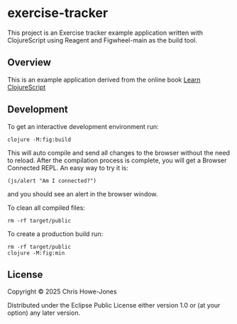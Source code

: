 # exercise-tracker

This project is an Exercise tracker example application written with ClojureScript using Reagent and Figwheel-main as
the build tool.

## Overview

This is an example application derived from the online book [Learn ClojureScript](https://www.learn-clojurescript.com/)

## Development

To get an interactive development environment run:

    clojure -M:fig:build

This will auto compile and send all changes to the browser without the
need to reload. After the compilation process is complete, you will
get a Browser Connected REPL. An easy way to try it is:

    (js/alert "Am I connected?")

and you should see an alert in the browser window.

To clean all compiled files:

    rm -rf target/public

To create a production build run:

	rm -rf target/public
	clojure -M:fig:min


## License

Copyright © 2025 Chris Howe-Jones

Distributed under the Eclipse Public License either version 1.0 or (at your option) any later version.
